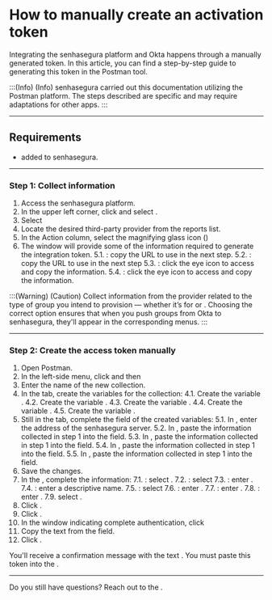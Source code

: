 # How to manually create an activation token 

Integrating the senhasegura platform and Okta happens through a manually generated token. In this article, you can find a step-by-step guide to generating this token in the Postman tool.

:::(Info) (Info)
senhasegura carried out this documentation utilizing the Postman platform. The steps described are specific and may require adaptations for other apps.
:::

* * *

## Requirements

*  added to senhasegura.

* * *

### Step 1: Collect information

1. Access the senhasegura platform.
2. In the upper left corner, click  and select .
3. Select 
4. Locate the desired third-party provider from the reports list.
5. In the Action column, select the magnifying glass icon ()
6. The  window will provide some of the information required to generate the integration token.
    5.1. : copy the URL to use in the next step.
    5.2. : copy the URL to use in the next step
    5.3. : click the eye icon to access and copy the information.
    5.4. : click the eye icon to access and copy the information.

:::(Warning) (Caution)
Collect information from the provider related to the type of group you intend to provision — whether it’s for  or . Choosing the correct option ensures that when you push groups from Okta to senhasegura, they'll appear in the corresponding menus. 
:::

* * *

### Step 2: Create the access token manually


1. Open Postman.
2. In the left-side menu, click  and then 
3. Enter the name of the new collection.
4. In the  tab, create the variables for the collection:
    4.1. Create the variable .
    4.2. Create the variable  .
    4.3. Create the variable  .
    4.4. Create the variable  .
    4.5. Create the variable  .
5. Still in the  tab, complete the  field of the created variables:
    5.1. In  , enter the address of the senhasegura server.
    5.2. In   , paste the information collected in step 1 into the  field.
    5.3. In  , paste the information collected in step 1 into the  field. 
    5.4. In  , paste the information collected in step 1 into the  field.
    5.5. In  , paste the information collected in step 1 into the  field.
6. Save the changes.
7. In the , complete the information:
    7.1. : select .
    7.2. : select 
    7.3. : enter  .
    7.4. : enter a descriptive name.
    7.5. : select 
    7.6. : enter   .
    7.7. : enter   .
    7.8. : enter  .
    7.9.   select .
8. Click .
9. Click .
10. In the window indicating complete authentication, click 
11. Copy the text from the  field.
12. Click . 

You'll receive a confirmation message with the text . You must paste this token into the .

* * *
Do you still have questions? Reach out to the .